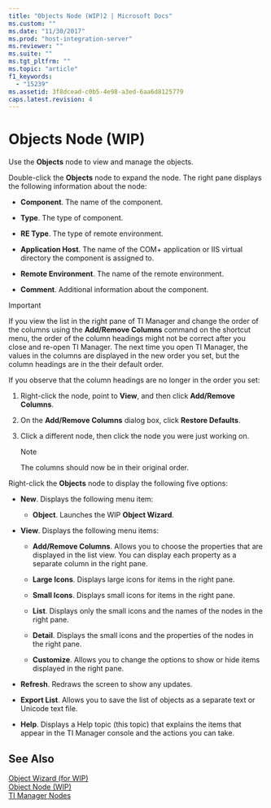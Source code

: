 ```yaml
---
title: "Objects Node (WIP)2 | Microsoft Docs"
ms.custom: ""
ms.date: "11/30/2017"
ms.prod: "host-integration-server"
ms.reviewer: ""
ms.suite: ""
ms.tgt_pltfrm: ""
ms.topic: "article"
f1_keywords: 
  - "15239"
ms.assetid: 3f8dcead-c0b5-4e98-a3ed-6aa6d8125779
caps.latest.revision: 4
---
```

# Objects Node (WIP)
Use the **Objects** node to view and manage the objects.  
  
 Double-click the **Objects** node to expand the node. The right pane displays the following information about the node:  
  
-   **Component**. The name of the component.  
  
-   **Type**. The type of component.  
  
-   **RE Type**. The type of remote environment.  
  
-   **Application Host**. The name of the COM+ application or IIS virtual directory the component is assigned to.  
  
-   **Remote Environment**. The name of the remote environment.  
  
-   **Comment**. Additional information about the component.  
  
> [!IMPORTANT]
>  If you view the list in the right pane of TI Manager and change the order of the columns using the **Add/Remove Columns** command on the shortcut menu, the order of the column headings might not be correct after you close and re-open TI Manager. The next time you open TI Manager, the values in the columns are displayed in the new order you set, but the column headings are in the their default order.  
  
 If you observe that the column headings are no longer in the order you set:  
  
1.  Right-click the node, point to **View**, and then click **Add/Remove Columns**.  
  
2.  On the **Add/Remove Columns** dialog box, click **Restore Defaults**.  
  
3.  Click a different node, then click the node you were just working on.  
  
    > [!NOTE]
    >  The columns should now be in their original order.  
  
 Right-click the **Objects** node to display the following five options:  
  
-   **New**. Displays the following menu item:  
  
    -   **Object**. Launches the WIP **Object Wizard**.  
  
-   **View**. Displays the following menu items:  
  
    -   **Add/Remove Columns**. Allows you to choose the properties that are displayed in the list view. You can display each property as a separate column in the right pane.  
  
    -   **Large Icons**. Displays large icons for items in the right pane.  
  
    -   **Small Icons**. Displays small icons for items in the right pane.  
  
    -   **List**. Displays only the small icons and the names of the nodes in the right pane.  
  
    -   **Detail**. Displays the small icons and the properties of the nodes in the right pane.  
  
    -   **Customize**. Allows you to change the options to show or hide items displayed in the right pane.  
  
-   **Refresh**. Redraws the screen to show any updates.  
  
-   **Export List**. Allows you to save the list of objects as a separate text or Unicode text file.  
  
-   **Help**. Displays a Help topic (this topic) that explains the items that appear in the TI Manager console and the actions you can take.  
  
## See Also  
 [Object Wizard (for WIP)](../core/object-wizard-for-wip-1.md)   
 [Object Node (WIP)](../core/object-node-wip-2.md)   
 [TI Manager Nodes](../core/ti-manager-nodes1.md)